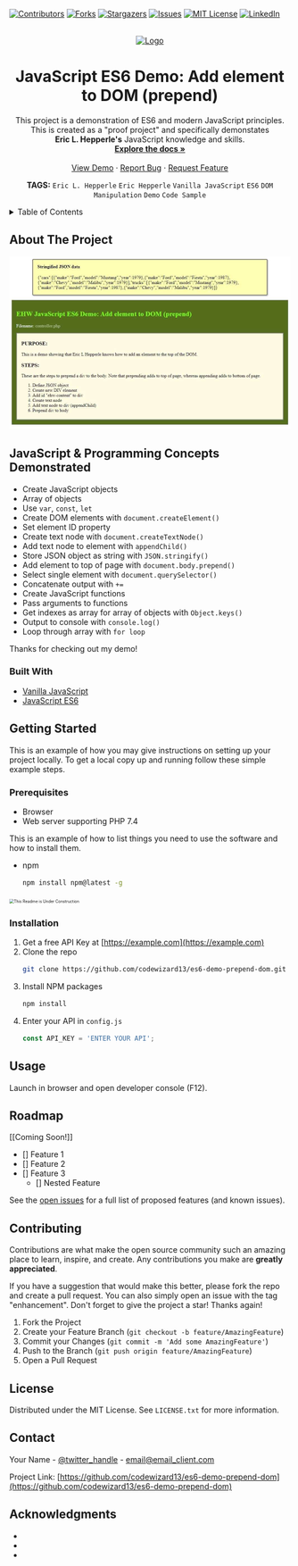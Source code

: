 <div id="top"></div>
<!--
*** Readme.md by Eric L. Hepperle
*** Inspired by the Best-README-Template at:
*** https://github.com/othneildrew/Best-README-Template
-->

<!-- PROJECT SHIELDS -->
<!--
*** I'm using markdown "reference style" links for readability.
*** Reference links are enclosed in brackets [ ] instead of parentheses ( ).
*** See the bottom of this document for the declaration of the reference variables
*** for contributors-url, forks-url, etc. This is an optional, concise syntax you may use.
*** https://www.markdownguide.org/basic-syntax/#reference-style-links
-->
[![Contributors][contributors-shield]][contributors-url]
[![Forks][forks-shield]][forks-url]
[![Stargazers][stars-shield]][stars-url]
[![Issues][issues-shield]][issues-url]
[![MIT License][license-shield]][license-url]
[![LinkedIn][linkedin-shield]][linkedin-url]

<!-- PROJECT LOGO -->
<br />
<div align="center">
  <a href="https://erichepperle.com">
    <img src="https://erichepperle.com/wp-content/uploads/2021/11/ehd_logo_20211109_EHW_Long_LogoMakr_01-200x29.png" alt="Logo">
  </a>


<h1 align="center">JavaScript ES6 Demo: Add element to DOM (prepend)</h1>

<section>
  <p align="center">
    This project is a demonstration of ES6 and modern JavaScript principles.
    This is created as a "proof project" and specifically demonstates<br>
    <strong>Eric L. Hepperle's</strong> JavaScript knowledge and skills.
    <br />
    <a href="https://github.com/codewizard13/es6-demo-prepend-dom"><strong>Explore the docs »</strong></a>
    <br />
    <br />
    <a href="https://github.com/codewizard13/es6-demo-prepend-dom">View Demo</a>
    ·
    <a href="https://github.com/codewizard13/es6-demo-prepend-dom/issues">Report Bug</a>
    ·
    <a href="https://github.com/codewizard13/es6-demo-prepend-dom/issues">Request Feature</a>
  </p>
  
<!-- TAGS -->
**TAGS:** `Eric L. Hepperle`   `Eric Hepperle`   `Vanilla JavaScript`   `ES6`   `DOM Manipulation`   `Demo`   `Code Sample`
</div>

<!-- TABLE OF CONTENTS -->

<details>
  <summary>Table of Contents</summary>
  <ol>
    <li>
      <a href="#about-the-project">About The Project</a>
      <ul>
        <li><a href="#built-with">Built With</a></li>
      </ul>
    </li>
    <li>
      <a href="#getting-started">Getting Started</a>
      <ul>
        <li><a href="#prerequisites">Prerequisites</a></li>
        <li><a href="#installation">Installation</a></li>
      </ul>
    </li>
    <li><a href="#usage">Usage</a></li>
    <li><a href="#roadmap">Roadmap</a></li>
    <li><a href="#contributing">Contributing</a></li>
    <li><a href="#license">License</a></li>
    <li><a href="#contact">Contact</a></li>
    <li><a href="#acknowledgments">Acknowledgments</a></li>
  </ol>
</details>

<!-- ABOUT THE PROJECT -->
## About The Project

[![Product Name Screen Shot][product-screenshot]](https://example.com)
## JavaScript & Programming Concepts Demonstrated
* Create JavaScript objects
* Array of objects
* Use `var`, `const`, `let`
* Create DOM elements with `document.createElement()`
* Set element ID property
* Create text node with `document.createTextNode()`
* Add text node to element with `appendChild()`
* Store JSON object as string with `JSON.stringify()`
* Add element to top of page with `document.body.prepend()`
* Select single element with `document.querySelector()`
* Concatenate output with `+=`
* Create JavaScript functions
* Pass arguments to functions
* Get indexes as array for array of objects with `Object.keys()`
* Output to console with `console.log()`
* Loop through array with `for loop`

Thanks for checking out my demo!

### Built With

* [Vanilla JavaScript](https://thisinterestsme.com/vanilla-javascript/)
* [JavaScript ES6](https://exploringjs.com/es6/)

<!-- GETTING STARTED -->
## Getting Started

This is an example of how you may give instructions on setting up your project locally.
To get a local copy up and running follow these simple example steps.

### Prerequisites

* Browser
* Web server supporting PHP 7.4

This is an example of how to list things you need to use the software and how to install them.
* npm
  ```sh
  npm install npm@latest -g
  ```
<img src="https://cdn.pixabay.com/photo/2017/06/16/07/26/under-construction-2408062_1280.png" alt="This Readme is Under Construction" style="zoom:50%;" />
  
### Installation

1. Get a free API Key at [https://example.com](https://example.com)
2. Clone the repo
   ```sh
   git clone https://github.com/codewizard13/es6-demo-prepend-dom.git
   ```
3. Install NPM packages
   ```sh
   npm install
   ```
4. Enter your API in `config.js`
   ```js
   const API_KEY = 'ENTER YOUR API';
   ```

<!-- USAGE EXAMPLES -->
## Usage
Launch in browser and open developer console (F12).

<!-- ROADMAP -->
## Roadmap

[[Coming Soon!]]

- [] Feature 1
- [] Feature 2
- [] Feature 3
    - [] Nested Feature

See the [open issues](https://github.com/codewizard13/es6-demo-prepend-dom/issues) for a full list of proposed features (and known issues).

<!-- CONTRIBUTING -->
## Contributing

Contributions are what make the open source community such an amazing place to learn, inspire, and create. Any contributions you make are **greatly appreciated**.

If you have a suggestion that would make this better, please fork the repo and create a pull request. You can also simply open an issue with the tag "enhancement".
Don't forget to give the project a star! Thanks again!

1. Fork the Project
2. Create your Feature Branch (`git checkout -b feature/AmazingFeature`)
3. Commit your Changes (`git commit -m 'Add some AmazingFeature'`)
4. Push to the Branch (`git push origin feature/AmazingFeature`)
5. Open a Pull Request

<!-- LICENSE -->
## License

Distributed under the MIT License. See `LICENSE.txt` for more information.



<!-- CONTACT -->
## Contact

Your Name - [@twitter_handle](https://twitter.com/twitter_handle) - email@email_client.com

Project Link: [https://github.com/codewizard13/es6-demo-prepend-dom](https://github.com/codewizard13/es6-demo-prepend-dom)



<!-- ACKNOWLEDGMENTS -->
## Acknowledgments

* []()
* []()
* []()



<!-- MARKDOWN LINKS & IMAGES -->
<!-- https://www.markdownguide.org/basic-syntax/#reference-style-links -->
[contributors-shield]: https://img.shields.io/github/contributors/codewizard13/es6-demo-prepend-dom.svg?style=for-the-badge
[contributors-url]: https://github.com/codewizard13/es6-demo-prepend-dom/graphs/contributors
[forks-shield]: https://img.shields.io/github/forks/codewizard13/es6-demo-prepend-dom.svg?style=for-the-badge
[forks-url]: https://github.com/codewizard13/es6-demo-prepend-dom/network/members
[stars-shield]: https://img.shields.io/github/stars/codewizard13/es6-demo-prepend-dom.svg?style=for-the-badge
[stars-url]: https://github.com/codewizard13/es6-demo-prepend-dom/stargazers
[issues-shield]: https://img.shields.io/github/issues/codewizard13/es6-demo-prepend-dom.svg?style=for-the-badge
[issues-url]: https://github.com/codewizard13/es6-demo-prepend-dom/issues
[license-shield]: https://img.shields.io/github/license/codewizard13/es6-demo-prepend-dom.svg?style=for-the-badge
[license-url]: https://github.com/codewizard13/es6-demo-prepend-dom/blob/master/LICENSE.txt
[linkedin-shield]: https://img.shields.io/badge/-LinkedIn-black.svg?style=for-the-badge&logo=linkedin&colorB=555
[linkedin-url]: https://linkedin.com/in/erichepperle
[product-screenshot]: https://github.com/codewizard13/es6-demo-prepend-dom/blob/master/pix/screenshot.jpg
